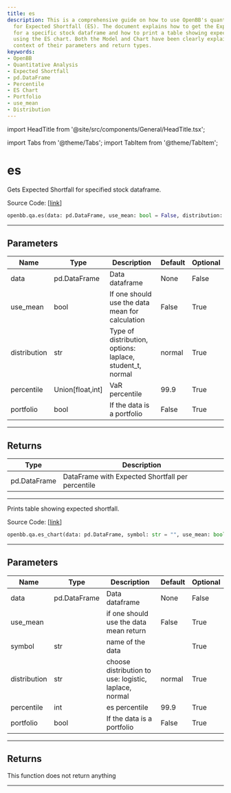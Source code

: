 ```yaml
---
title: es
description: This is a comprehensive guide on how to use OpenBB's quantitative analysis
  for Expected Shortfall (ES). The document explains how to get the Expected Shortfall
  for a specific stock dataframe and how to print a table showing expected shortfall
  using the ES chart. Both the Model and Chart have been clearly explained in the
  context of their parameters and return types.
keywords:
- OpenBB
- Quantitative Analysis
- Expected Shortfall
- pd.DataFrame
- Percentile
- ES Chart
- Portfolio
- use_mean
- Distribution
---
```


import HeadTitle from '@site/src/components/General/HeadTitle.tsx';

<HeadTitle title="es - Qa - Reference | OpenBB SDK Docs" />

import Tabs from '@theme/Tabs';
import TabItem from '@theme/TabItem';

# es

<Tabs>
<TabItem value="model" label="Model" default>

Gets Expected Shortfall for specified stock dataframe.

Source Code: [[link](https://github.com/OpenBB-finance/OpenBBTerminal/tree/main/openbb_terminal/common/quantitative_analysis/qa_model.py#L355)]

```python
openbb.qa.es(data: pd.DataFrame, use_mean: bool = False, distribution: str = "normal", percentile: Union[float, int] = 99.9, portfolio: bool = False)
```

---

## Parameters

| Name | Type | Description | Default | Optional |
| ---- | ---- | ----------- | ------- | -------- |
| data | pd.DataFrame | Data dataframe | None | False |
| use_mean | bool | If one should use the data mean for calculation | False | True |
| distribution | str | Type of distribution, options: laplace, student_t, normal | normal | True |
| percentile | Union[float,int] | VaR percentile | 99.9 | True |
| portfolio | bool | If the data is a portfolio | False | True |


---

## Returns

| Type | Description |
| ---- | ----------- |
| pd.DataFrame | DataFrame with Expected Shortfall per percentile |
---

</TabItem>
<TabItem value="view" label="Chart">

Prints table showing expected shortfall.

Source Code: [[link](https://github.com/OpenBB-finance/OpenBBTerminal/tree/main/openbb_terminal/common/quantitative_analysis/qa_view.py#L1108)]

```python
openbb.qa.es_chart(data: pd.DataFrame, symbol: str = "", use_mean: bool = False, distribution: str = "normal", percentile: float = 99.9, portfolio: bool = False)
```

---

## Parameters

| Name | Type | Description | Default | Optional |
| ---- | ---- | ----------- | ------- | -------- |
| data | pd.DataFrame | Data dataframe | None | False |
| use_mean |  | if one should use the data mean return | False | True |
| symbol | str | name of the data |  | True |
| distribution | str | choose distribution to use: logistic, laplace, normal | normal | True |
| percentile | int | es percentile | 99.9 | True |
| portfolio | bool | If the data is a portfolio | False | True |


---

## Returns

This function does not return anything

---

</TabItem>
</Tabs>
